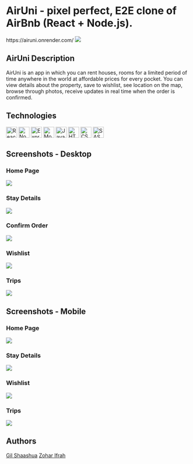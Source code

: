 <h1>AirUni - pixel perfect, E2E clone of AirBnb (React + Node.js).</h1>
https://airuni.onrender.com/
<img src="https://res.cloudinary.com/dpbcaizq9/image/upload/v1723827075/homepage-airuni_ilcob1.png"/>

<h2>AirUni Description</h2>
<p>AirUni is an app in which you can rent houses, rooms for a limited period of time anywhere in the world at affordable prices for every pocket.
You can view details about the property, save to wishlist, see location on the map, browse through photos, receive updates in real time when the order is confirmed.</p>


<h2>Technologies</h2>
<p>
  <img alt="React" src="https://img.shields.io/badge/-React-45b8d8?style=flat-square&logo=react&logoColor=white" height="30px" />
  <img alt="Nodejs" src="https://img.shields.io/badge/Node%20js-339933?style=for-the-badge&logo=nodedotjs&logoColor=white" height="30px" />
  <img alt="Expressjs" src="https://img.shields.io/badge/Express%20js-000000?style=for-the-badge&logo=express&logoColor=white" height="30px" />
  <img alt="MongoDB" src="https://img.shields.io/badge/MongoDB-4EA94B?style=for-the-badge&logo=mongodb&logoColor=white" height="30px" />
  <img alt="Javascript" src="https://img.shields.io/badge/JavaScript-323330?style=for-the-badge&logo=javascript&logoColor=F7DF1E" height="30px" />
  <img alt="HTML5" src="https://img.shields.io/badge/HTML5-E34F26?style=for-the-badge&logo=html5&logoColor=white" height="30px" />
  <img alt="CSS3" src="https://img.shields.io/badge/CSS3-1572B6?style=for-the-badge&logo=css3&logoColor=white" height="30px" />
  <img alt="SASS" src="https://img.shields.io/badge/Sass-CC6699?style=for-the-badge&logo=sass&logoColor=white" height="30px" />
</p>


<h2>Screenshots - Desktop</h2>

<h3>Home Page</h3>
<img src="https://res.cloudinary.com/dpbcaizq9/image/upload/v1723827075/homepage-airuni_ilcob1.png"/>

<h3>Stay Details</h3>
<img src="https://res.cloudinary.com/dpbcaizq9/image/upload/v1723828769/stay-details-airuni_soxs9b.png"/>

<h3>Confirm Order</h3>
<img src="https://res.cloudinary.com/dpbcaizq9/image/upload/v1723828955/confirm-order-airuni_l7mzs7.png"/>

<h3>Wishlist</h3>
<img src="https://res.cloudinary.com/dpbcaizq9/image/upload/v1723829569/wishlist-airuni_ydyul7.png"/>

<h3>Trips</h3>
<img src="https://res.cloudinary.com/dpbcaizq9/image/upload/v1723829249/trips-airuni_vukehe.png"/>


<h2>Screenshots - Mobile</h2>

<h3>Home Page</h3>
<img src="https://res.cloudinary.com/dpbcaizq9/image/upload/v1723829619/homepage-mobile-airuni_kjoesh.png"/>

<h3>Stay Details</h3>
<img src="https://res.cloudinary.com/dpbcaizq9/image/upload/v1723829651/stay-details-mobile-airuni_kdjqw3.png"/>

<h3>Wishlist</h3>
<img src="https://res.cloudinary.com/dpbcaizq9/image/upload/v1723829694/wish-list-mobile-airuni_oblvaq.png"/>

<h3>Trips</h3>
<img src="https://res.cloudinary.com/dpbcaizq9/image/upload/v1723829711/trips-mobile-airuni_yg5soc.png"/>

<h2>Authors</h2>
<a href="">Gil Shaashua</a>
<a href="">Zohar Ifrah</a>
